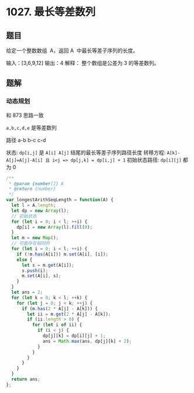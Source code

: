 # 1027. 最长等差数列

## 题目

给定一个整数数组  A，返回 A  中最长等差子序列的长度。

输入：[3,6,9,12]
输出：4
解释：
整个数组是公差为 3 的等差数列。

## 题解

### 动态规划

和 873 思路一致

`a,b,c,d,e` 是等差数列

路径 a-b b-c c-d

状态: `dp[i,j]` 是 `A[i] A[j]` 结尾的最长等差子序列路径长度
转移方程: `A[k]-A[j]=A[j]-A[i] 且 i<j => dp[j,k] = dp[i,j] + 1`
初始状态路径: `dp[i][j]` 都为 0

```js
/**
 * @param {number[]} A
 * @return {number}
 */
var longestArithSeqLength = function(A) {
  let l = A.length;
  let dp = new Array(l);
  // 初始状态
  for (let i = 0; i < l; ++i) {
    dp[i] = new Array(l).fill(0);
  }
  let m = new Map();
  // 可能存在相同的
  for (let i = 0; i < l; ++i) {
    if (!m.has(A[i])) m.set(A[i], [i]);
    else {
      let s = m.get(A[i]);
      s.push(i);
      m.set(A[i], s);
    }
  }
  let ans = 2;
  for (let k = 0; k < l; ++k) {
    for (let j = 0; j < k; ++j) {
      if (m.has(2 * A[j] - A[k])) {
        let ii = m.get(2 * A[j] - A[k]);
        if (ii.length > 0) {
          for (let i of ii) {
            if (i < j) {
              dp[j][k] = dp[i][j] + 1;
              ans = Math.max(ans, dp[j][k] + 2);
            }
          }
        }
      }
    }
  }
  return ans;
};
```
